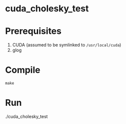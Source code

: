 # cuda_cholesky_test

# Prerequisites
1. CUDA (assumed to be symlinked to `/usr/local/cuda`)
2. glog

# Compile
```
make
```

# Run
./cuda_cholesky_test
